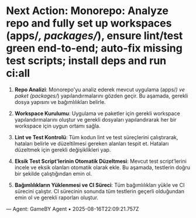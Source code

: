 # Next Action: Monorepo: Analyze repo and fully set up workspaces (apps/*, packages/*), ensure lint/test green end-to-end; auto-fix missing test scripts; install deps and run ci:all

1. **Repo Analizi**: Monorepo'yu analiz ederek mevcut uygulama (apps/*) ve paket (packages/*) yapılandırmalarını gözden geçir. Bu aşamada, gerekli dosya yapısını ve bağımlılıkları belirle.

2. **Workspace Kurulumu**: Uygulama ve paketler için gerekli workspace yapılandırmalarını oluştur ve gerekli dosyaları yapılandırarak her bir workspace için uygun ortamı sağla.

3. **Lint ve Test Kontrolü**: Tüm kodun lint ve test süreçlerini çalıştırarak, hataları belirle ve düzeltilmesi gereken alanları tespit et. Hataları düzeltmek için gerekli değişiklikleri yap.

4. **Eksik Test Script'lerinin Otomatik Düzeltmesi**: Mevcut test script’lerini incele ve eksik olanları otomatik olarak ekle. Bu aşamada, testlerin doğru bir şekilde çalıştığından emin ol.

5. **Bağımlılıkların Yüklenmesi ve CI Süreci**: Tüm bağımlılıkları yükle ve CI sürecini çalıştır. CI sürecinin sonunda tüm testlerin geçerli olduğundan emin ol ve gerekli raporları oluştur.

— Agent: GameBY Agent • 2025-08-16T22:09:21.757Z
